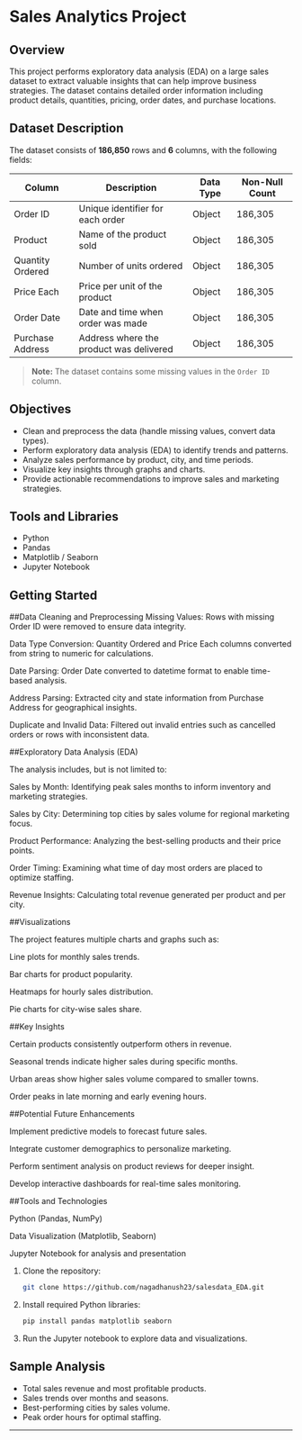 # Sales Analytics Project

## Overview

This project performs exploratory data analysis (EDA) on a large sales dataset to extract valuable insights that can help improve business strategies. The dataset contains detailed order information including product details, quantities, pricing, order dates, and purchase locations.

## Dataset Description

The dataset consists of **186,850** rows and **6** columns, with the following fields:

| Column           | Description                             | Data Type | Non-Null Count |
| ---------------- | --------------------------------------- | --------- | -------------- |
| Order ID         | Unique identifier for each order        | Object    | 186,305        |
| Product          | Name of the product sold                | Object    | 186,305        |
| Quantity Ordered | Number of units ordered                 | Object    | 186,305        |
| Price Each       | Price per unit of the product           | Object    | 186,305        |
| Order Date       | Date and time when order was made       | Object    | 186,305        |
| Purchase Address | Address where the product was delivered | Object    | 186,305        |

> **Note:** The dataset contains some missing values in the `Order ID` column.

## Objectives

* Clean and preprocess the data (handle missing values, convert data types).
* Perform exploratory data analysis (EDA) to identify trends and patterns.
* Analyze sales performance by product, city, and time periods.
* Visualize key insights through graphs and charts.
* Provide actionable recommendations to improve sales and marketing strategies.

## Tools and Libraries

* Python
* Pandas
* Matplotlib / Seaborn
* Jupyter Notebook

## Getting Started

##Data Cleaning and Preprocessing
Missing Values: Rows with missing Order ID were removed to ensure data integrity.

Data Type Conversion: Quantity Ordered and Price Each columns converted from string to numeric for calculations.

Date Parsing: Order Date converted to datetime format to enable time-based analysis.

Address Parsing: Extracted city and state information from Purchase Address for geographical insights.

Duplicate and Invalid Data: Filtered out invalid entries such as cancelled orders or rows with inconsistent data.

##Exploratory Data Analysis (EDA)

The analysis includes, but is not limited to:

Sales by Month: Identifying peak sales months to inform inventory and marketing strategies.

Sales by City: Determining top cities by sales volume for regional marketing focus.

Product Performance: Analyzing the best-selling products and their price points.

Order Timing: Examining what time of day most orders are placed to optimize staffing.

Revenue Insights: Calculating total revenue generated per product and per city.

##Visualizations

The project features multiple charts and graphs such as:

Line plots for monthly sales trends.

Bar charts for product popularity.

Heatmaps for hourly sales distribution.

Pie charts for city-wise sales share.

##Key Insights

Certain products consistently outperform others in revenue.

Seasonal trends indicate higher sales during specific months.

Urban areas show higher sales volume compared to smaller towns.

Order peaks in late morning and early evening hours.

##Potential Future Enhancements

Implement predictive models to forecast future sales.

Integrate customer demographics to personalize marketing.

Perform sentiment analysis on product reviews for deeper insight.

Develop interactive dashboards for real-time sales monitoring.

##Tools and Technologies

Python (Pandas, NumPy)

Data Visualization (Matplotlib, Seaborn)

Jupyter Notebook for analysis and presentation

1. Clone the repository:

   ```bash
   git clone https://github.com/nagadhanush23/salesdata_EDA.git
   ```
2. Install required Python libraries:

   ```bash
   pip install pandas matplotlib seaborn
   ```
3. Run the Jupyter notebook to explore data and visualizations.

## Sample Analysis

* Total sales revenue and most profitable products.
* Sales trends over months and seasons.
* Best-performing cities by sales volume.
* Peak order hours for optimal staffing.

---
